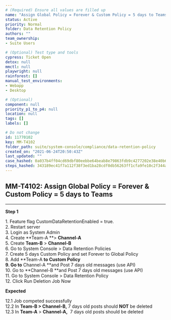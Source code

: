```yaml
---
# (Required) Ensure all values are filled up
name: "Assign Global Policy = Forever & Custom Policy = 5 days to Teams"
status: Active
priority: Normal
folder: Data Retention Policy
authors: ""
team_ownership: 
- Suite Users

# (Optional) Test type and tools
cypress: Ticket Open
detox: null
mmctl: null
playwright: null
rainforest: []
manual_test_environments: 
- Webapp
- Desktop

# (Optional)
component: null
priority_p1_to_p4: null
location: null
tags: []
labels: []

# Do not change
id: 11770102
key: MM-T4102
folder_path: suite/system-console/compliance/data-retention-policy
created_on: "2021-06-24T20:50:43Z"
last_updated: ""
case_hashed: 0a037b4ff04cd69dbf80eebbe64beab8e79863fdb9c4277202e38e40b6be6d0e1a2d2a20521f294333b64a95c90d672b
steps_hashed: 343189ec41f7a112f38f3ed1ba28cdf0db56263ff1cfa9fe10c2f344a8ed88b7e7a79d2c271009c7ca03c4c8f751fa8a
---
```


## MM-T4102: Assign Global Policy = Forever & Custom Policy = 5 days to Teams

---

**Step 1**

1\. Feature flag CustomDataRetentionEnabled = true.\
2\. Restart server\
3\. Login as System Admin\
4\. Create \*\*Team-A \*\*> **Channel-A**\
5\. Create **Team-B** > **Channel-B**\
6\. Go to System Console > Data Retention Policies\
7\. Create 5 days Custom Policy and set Forever to Global Policy\
8\. Add \*\*Team-A **to Custom Policy\
9\. Go to** Channel-A \*\*and Post 7 days old messages (use API)\
10\. Go to \*\*Channel-B \*\*and Post 7 days old messages (use API)\
11\. Go to System Console > Data Retention Policy\
12\. Click Run Deletion Job Now​​​

**Expected**

12.1 Job competed successfully\
12.2 In **Team-B **>** Channel-B,** 7 days old posts should **NOT** be deleted\
12.3 In **Team-A** > **Channel-A,**  7 days old posts should be deleted
